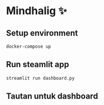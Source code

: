 # Mindhalig ✨

## Setup environment
```
docker-compose up
```

## Run steamlit app
```
streamlit run dashboard.py
```

## Tautan untuk dashboard
